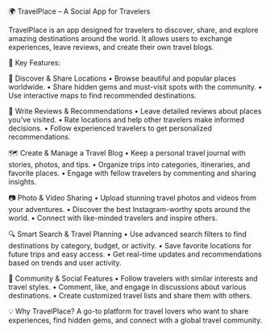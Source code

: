 🌍 TravelPlace – A Social App for Travelers

TravelPlace is an app designed for travelers to discover, share, and explore amazing destinations around the world. It allows users to exchange experiences, leave reviews, and create their own travel blogs.

🚀 Key Features:

📍 Discover & Share Locations
	•	Browse beautiful and popular places worldwide.
	•	Share hidden gems and must-visit spots with the community.
	•	Use interactive maps to find recommended destinations.

📝 Write Reviews & Recommendations
	•	Leave detailed reviews about places you’ve visited.
	•	Rate locations and help other travelers make informed decisions.
	•	Follow experienced travelers to get personalized recommendations.

🗺 Create & Manage a Travel Blog
	•	Keep a personal travel journal with stories, photos, and tips.
	•	Organize trips into categories, itineraries, and favorite places.
	•	Engage with fellow travelers by commenting and sharing insights.

📷 Photo & Video Sharing
	•	Upload stunning travel photos and videos from your adventures.
	•	Discover the best Instagram-worthy spots around the world.
	•	Connect with like-minded travelers and inspire others.

🔍 Smart Search & Travel Planning
	•	Use advanced search filters to find destinations by category, budget, or activity.
	•	Save favorite locations for future trips and easy access.
	•	Get real-time updates and recommendations based on trends and user activity.

👥 Community & Social Features
	•	Follow travelers with similar interests and travel styles.
	•	Comment, like, and engage in discussions about various destinations.
	•	Create customized travel lists and share them with others.

💡 Why TravelPlace?
A go-to platform for travel lovers who want to share experiences, find hidden gems, and connect with a global travel community.
